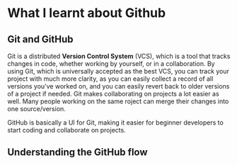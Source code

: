 # **What I learnt about Github**
## Git and GitHub
Git is a distributed **Version Control System** (VCS), which is a tool that tracks changes in code, whether working by yourself, or in a collaboration. By using Git, which is universally accepted as the best VCS, you can track your project with much more clarity, as you can easily collect a record of all versions you've worked on, and you can easily revert back to older versions of a project if needed. Git makes collaborating on projects a lot easier as well. Many people working on the same roject can merge their changes into one source/version.

GitHub is basically a UI for Git, making it easier for beginner developers to start coding and collaborate on projects.

## Understanding the GitHub flow
